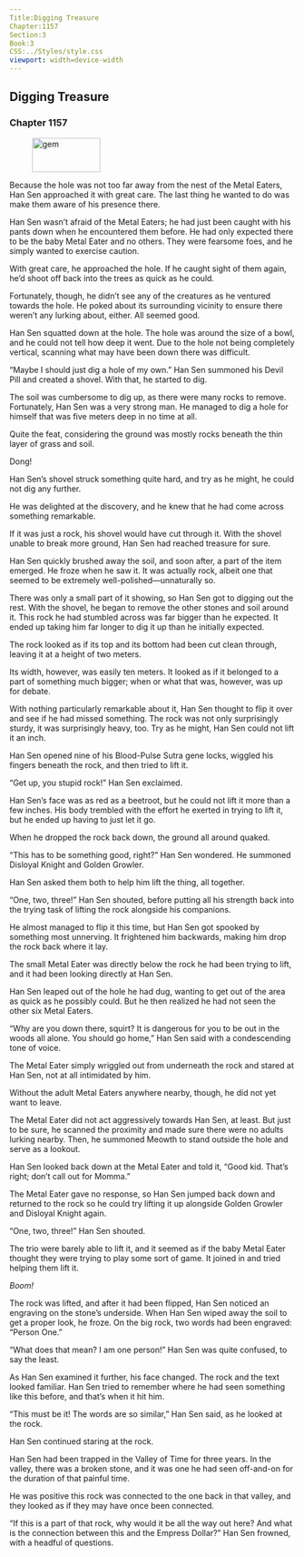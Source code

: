 ```yaml
---
Title:Digging Treasure 
Chapter:1157 
Section:3 
Book:3 
CSS:../Styles/style.css 
viewport: width=device-width
---
```

  
## Digging Treasure
### Chapter 1157
  
<figure>
	<img src="../Images/gem.gif" alt="gem" id="gem" width="120" height="60" />
</figure>
  

  
Because the hole was not too far away from the nest of the Metal Eaters, Han Sen approached it with great care. The last thing he wanted to do was make them aware of his presence there.

Han Sen wasn’t afraid of the Metal Eaters; he had just been caught with his pants down when he encountered them before. He had only expected there to be the baby Metal Eater and no others. They were fearsome foes, and he simply wanted to exercise caution.

With great care, he approached the hole. If he caught sight of them again, he’d shoot off back into the trees as quick as he could.

Fortunately, though, he didn’t see any of the creatures as he ventured towards the hole. He poked about its surrounding vicinity to ensure there weren’t any lurking about, either. All seemed good.

Han Sen squatted down at the hole. The hole was around the size of a bowl, and he could not tell how deep it went. Due to the hole not being completely vertical, scanning what may have been down there was difficult.

“Maybe I should just dig a hole of my own.” Han Sen summoned his Devil Pill and created a shovel. With that, he started to dig.

The soil was cumbersome to dig up, as there were many rocks to remove. Fortunately, Han Sen was a very strong man. He managed to dig a hole for himself that was five meters deep in no time at all.

Quite the feat, considering the ground was mostly rocks beneath the thin layer of grass and soil.

Dong!

Han Sen’s shovel struck something quite hard, and try as he might, he could not dig any further.

He was delighted at the discovery, and he knew that he had come across something remarkable.

If it was just a rock, his shovel would have cut through it. With the shovel unable to break more ground, Han Sen had reached treasure for sure.

Han Sen quickly brushed away the soil, and soon after, a part of the item emerged. He froze when he saw it. It was actually rock, albeit one that seemed to be extremely well-polished—unnaturally so.

There was only a small part of it showing, so Han Sen got to digging out the rest. With the shovel, he began to remove the other stones and soil around it. This rock he had stumbled across was far bigger than he expected. It ended up taking him far longer to dig it up than he initially expected.

The rock looked as if its top and its bottom had been cut clean through, leaving it at a height of two meters.

Its width, however, was easily ten meters. It looked as if it belonged to a part of something much bigger; when or what that was, however, was up for debate.

With nothing particularly remarkable about it, Han Sen thought to flip it over and see if he had missed something. The rock was not only surprisingly sturdy, it was surprisingly heavy, too. Try as he might, Han Sen could not lift it an inch.

Han Sen opened nine of his Blood-Pulse Sutra gene locks, wiggled his fingers beneath the rock, and then tried to lift it.

“Get up, you stupid rock!” Han Sen exclaimed.

Han Sen’s face was as red as a beetroot, but he could not lift it more than a few inches. His body trembled with the effort he exerted in trying to lift it, but he ended up having to just let it go.

When he dropped the rock back down, the ground all around quaked.

“This has to be something good, right?” Han Sen wondered. He summoned Disloyal Knight and Golden Growler.

Han Sen asked them both to help him lift the thing, all together.

“One, two, three!” Han Sen shouted, before putting all his strength back into the trying task of lifting the rock alongside his companions.

He almost managed to flip it this time, but Han Sen got spooked by something most unnerving. It frightened him backwards, making him drop the rock back where it lay.

The small Metal Eater was directly below the rock he had been trying to lift, and it had been looking directly at Han Sen.

Han Sen leaped out of the hole he had dug, wanting to get out of the area as quick as he possibly could. But he then realized he had not seen the other six Metal Eaters.

“Why are you down there, squirt? It is dangerous for you to be out in the woods all alone. You should go home,” Han Sen said with a condescending tone of voice.

The Metal Eater simply wriggled out from underneath the rock and stared at Han Sen, not at all intimidated by him.

Without the adult Metal Eaters anywhere nearby, though, he did not yet want to leave.

The Metal Eater did not act aggressively towards Han Sen, at least. But just to be sure, he scanned the proximity and made sure there were no adults lurking nearby. Then, he summoned Meowth to stand outside the hole and serve as a lookout.

Han Sen looked back down at the Metal Eater and told it, “Good kid. That’s right; don’t call out for Momma.”

The Metal Eater gave no response, so Han Sen jumped back down and returned to the rock so he could try lifting it up alongside Golden Growler and Disloyal Knight again.

“One, two, three!” Han Sen shouted.

The trio were barely able to lift it, and it seemed as if the baby Metal Eater thought they were trying to play some sort of game. It joined in and tried helping them lift it.

*Boom!*

The rock was lifted, and after it had been flipped, Han Sen noticed an engraving on the stone’s underside. When Han Sen wiped away the soil to get a proper look, he froze. On the big rock, two words had been engraved: “Person One.”

“What does that mean? I am one person!” Han Sen was quite confused, to say the least.

As Han Sen examined it further, his face changed. The rock and the text looked familiar. Han Sen tried to remember where he had seen something like this before, and that’s when it hit him.

“This must be it! The words are so similar,” Han Sen said, as he looked at the rock.

Han Sen continued staring at the rock.

Han Sen had been trapped in the Valley of Time for three years. In the valley, there was a broken stone, and it was one he had seen off-and-on for the duration of that painful time.

He was positive this rock was connected to the one back in that valley, and they looked as if they may have once been connected.

“If this is a part of that rock, why would it be all the way out here? And what is the connection between this and the Empress Dollar?” Han Sen frowned, with a headful of questions.